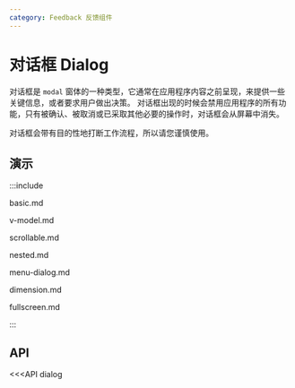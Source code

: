 ```yaml
---
category: Feedback 反馈组件
---
```


# 对话框 Dialog

对话框是 `modal` 窗体的一种类型，它通常在应用程序内容之前呈现，来提供一些关键信息，或者要求用户做出决策。 对话框出现的时候会禁用应用程序的所有功能，只有被确认、被取消或已采取其他必要的操作时，对话框会从屏幕中消失。

对话框会带有目的性地打断工作流程，所以请您谨慎使用。

## 演示

:::include

basic.md

v-model.md

scrollable.md

nested.md

menu-dialog.md

dimension.md

fullscreen.md

:::

## API

<<<API dialog